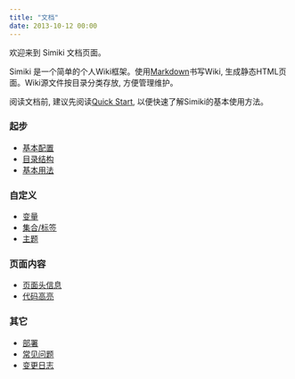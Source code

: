 ```yaml
---
title: "文档"
date: 2013-10-12 00:00
---
```


欢迎来到 Simiki 文档页面。

Simiki 是一个简单的个人Wiki框架。使用[Markdown](https://daringfireball.net/projects/markdown/)书写Wiki, 生成静态HTML页面。Wiki源文件按目录分类存放, 方便管理维护。

阅读文档前, 建议先阅读[Quick Start](/quickstart.html), 以便快速了解Simiki的基本使用方法。


<div class="row marketing">
  <div class="col-lg-6">
    <h3>起步</h3>
    <ul>
      <li><a href="configuration.html">基本配置</a></li>
      <li><a href="structure.html">目录结构</a></li>
      <li><a href="usage.html">基本用法</a></li>
    </ul>
    <h3>自定义</h3>
    <ul>
      <li><a href="variables.html">变量</a></li>
      <li><a href="collection_and_tag.html">集合/标签</a></li>
      <li><a href="themes.html">主题</a></li>
    </ul>
  </div>

  <div class="col-lg-6">
    <h3>页面内容</h3>
    <ul>
      <li><a href="metadata.html">页面头信息</a></li>
      <li><a href="codehighlight.html">代码高亮</a></li>
    </ul>
    <h3>其它</h3>
    <ul>
      <li><a href="deploy.html">部署</a></li>
      <li><a href="faq.html">常见问题</a></li>
      <li><a href="https://github.com/tankywoo/simiki/blob/master/CHANGELOG.rst">变更日志</a></li>
    </ul>
  </div>

</div>
